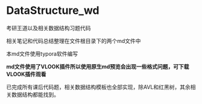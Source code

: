 # DataStructure_wd
考研王道以及相关数据结构习题代码

相关笔记和代码总结整理在文件根目录下的两个md文件中

本md文件使用typora软件编写

**md文件使用了VLOOK插件所以使用原生md预览会出现一些格式问题，可下载VLOOK插件观看**

已完成所有课后代码题，相关数据结构模板也全部实现，除AVL和红黑树，其余相关数据结构都能找到。
